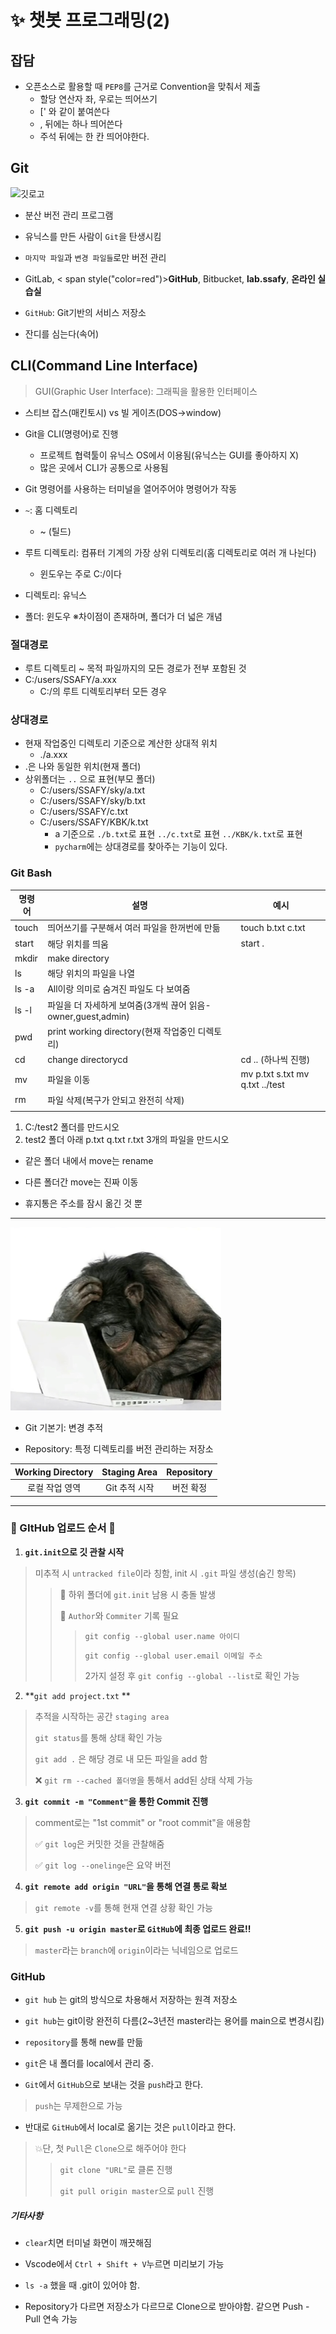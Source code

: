 # ✨ 챗봇 프로그래밍(2)

## 잡담

- 오픈소스로 활용할 때 `PEP8`를 근거로 Convention을 맞춰서 제출
  - 할당 연산자 좌, 우로는 띄어쓰기
  - [' 와 같이 붙여쓴다
  - , 뒤에는 하나 띄어쓴다
  - 주석 뒤에는 한 칸 띄어야한다.

## Git

![깃로고](https://git-scm.com/images/logo@2x.png)

- 분산 버전 관리 프로그램
- 유닉스를 만든 사람이 `Git`을 탄생시킴
- `마지막 파일`과 `변경 파일들`로만 버전 관리
- GitLab, < span style("color=red")>**GitHub**</span>, Bitbucket, **lab.ssafy**, **온라인 실습실**

- `GitHub`: Git기반의 서비스 저장소

- 잔디를 심는다(속어)



## CLI(Command Line Interface)

> GUI(Graphic User Interface): 그래픽을 활용한 인터페이스

- 스티브 잡스(매킨토시) vs 빌 게이츠(DOS→window)

- Git을 CLI(명령어)로 진행
  - 프로젝트 협력툴이 유닉스 OS에서 이용됨(유닉스는 GUI를 좋아하지 X)
  - 많은 곳에서 CLI가 공통으로 사용됨
- Git 명령어를 사용하는 터미널을 열어주어야 명령어가 작동

- `~`: 홈 디렉토리
  - ~ (틸드)
- 루트 디렉토리: 컴퓨터 기계의 가장 상위 디렉토리(홈 디렉토리로 여러 개 나뉜다)
  - 윈도우는 주로 C:/이다
- 디렉토리: 유닉스
- 폴더: 윈도우     ※차이점이 존재하며, 폴더가 더 넓은 개념



### 절대경로

- 루트 디렉토리 ~ 목적 파일까지의 모든 경로가 전부 포함된 것
- C:/users/SSAFY/a.xxx
  - C:/의 루트 디렉토리부터 모든 경우



### 상대경로

- 현재 작업중인 디렉토리 기준으로 계산한 상대적 위치
  - ./a.xxx
- .은 나와 동일한 위치(현재 폴더)
- 상위폴더는 `..` 으로 표현(부모 폴더)
  - C:/users/SSAFY/sky/a.txt
  - C:/users/SSAFY/sky/b.txt
  - C:/users/SSAFY/c.txt
  - C:/users/SSAFY/KBK/k.txt
    - a 기준으로 `./b.txt`로 표현 `../c.txt`로 표현 `../KBK/k.txt`로 표현
    - `pycharm`에는 상대경로를 찾아주는 기능이 있다.



### Git Bash

| 명령어 | 설명                                                         | 예시                              |
| ------ | ------------------------------------------------------------ | --------------------------------- |
| touch  | 띄어쓰기를 구분해서 여러 파일을 한꺼번에 만듦                | touch b.txt c.txt                 |
| start  | 해당 위치를 띄움                                             | start .                           |
| mkdir  | make directory                                               |                                   |
| ls     | 해당 위치의 파일을 나열                                      |                                   |
| ls -a  | All이랑 의미로 숨겨진 파일도 다 보여줌                       |                                   |
| ls -l  | 파일을 더 자세하게 보여줌(3개씩 끊어 읽음-owner,guest,admin) |                                   |
| pwd    | print working directory(현재 작업중인 디렉토리)              |                                   |
| cd     | change directorycd                                           | cd .. (하나씩 진행)               |
| mv     | 파일을 이동                                                  | mv p.txt s.txt   mv q.txt ../test |
| rm     | 파일 삭제(복구가 안되고 완전히 삭제)                         |                                   |
|        |                                                              |                                   |

1. C:/test2 폴더를 만드시오
2. test2 폴더 아래 p.txt q.txt r.txt 3개의 파일을 만드시오

- 같은 폴더 내에서 move는 rename

- 다른 폴더간 move는 진짜 이동

- 휴지통은 주소를 잠시 옮긴 것 뿐

---

![이미지 넣기](./images/원숭이.png)

- Git 기본기: 변경 추적

- Repository: 특정 디렉토리를 버전 관리하는 저장소

| Working Directory | Staging Area  | Repository |
| :---------------: | :-----------: | :--------: |
|  로컬 작업 영역   | Git 추적 시작 | 버전 확정  |

---

### 🔰 GItHub 업로드 순서 🔰

1. **`git.init`으로 깃 관찰 시작**

>  미추적 시 `untracked file`이라 칭함, init 시 `.git` 파일 생성(숨긴 항목)
>
> > 🧨 하위 폴더에 `git.init` 남용 시 충돌 발생
> >
> > 🎇 `Author`와 `Commiter` 기록 필요
> >
> > > `git config --global user.name 아이디`
> > >
> > > `git config --global user.email 이메일 주소`
> > >
> > > 2가지 설정 후 `git config --global --list`로 확인 가능

2. **`git add project.txt` **

>  추적을 시작하는 공간 `staging area`
>
> `git status`를 통해 상태 확인 가능
>
> `git add .` 은 해당 경로 내 모든 파일을 add 함
>
> ❌ `git rm --cached 폴더명`을 통해서 add된 상태 삭제 가능

3. **`git commit -m "Comment"`을 통한 Commit 진행**

> comment로는 "1st commit" or "root commit"을 애용함
>
> ✅ `git log`은 커밋한 것을 관찰해줌
>
> ✅ `git log --onelinge`은 요약 버전

4. **`git remote add origin "URL"`을 통해 연결 통로 확보**

> `git remote -v`를 통해 현재 연결 상황 확인 가능

5. **`git push -u origin master`로 `GitHub`에 최종 업로드 완료!!**

> `master`라는 `branch`에 `origin`이라는 닉네임으로 업로드



### GitHub

- `git hub` 는 git의 방식으로 차용해서 저장하는 원격 저장소

- `git hub`는 git이랑 완전히 다름(2~3년전 master라는 용어를 main으로 변경시킴)

- `repository`를 통해 new를 만듦

- `git`은 내 폴더를 local에서 관리 중.

- `Git`에서 `GitHub`으로 보내는 것을 `push`라고 한다.

> `push`는 무제한으로 가능

- 반대로 `GitHub`에서 local로 옮기는 것은 `pull`이라고 한다.

> 💥단, 첫 `Pull`은 `Clone`으로 해주어야 한다
>
> > `git clone "URL"`로 클론 진행
> >
> > `git pull origin master`으로 `pull` 진행



##### 기타사항

- `clear`치면 터미널 화면이 깨끗해짐

- Vscode에서 `Ctrl + Shift + V`누르면 미리보기 가능

- `ls -a` 했을 때 .git이 있어야 함.

- Repository가 다르면 저장소가 다르므로 Clone으로 받아야함. 같으면 Push - Pull 연속 가능